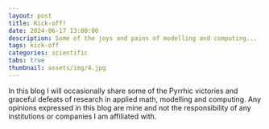 ```yaml
---
layout: post
title: Kick-off!
date: 2024-06-17 13:00:00
description: Some of the joys and pains of modelling and computing...
tags: kick-off
categories: scientific
tabs: true
thumbnail: assets/img/4.jpg
---
```


In this blog I will occasionally share some of the Pyrrhic victories and graceful defeats of research in applied math, modelling and computing.
Any opinions expressed in this blog are mine and not the responsibility of any institutions or companies I am affiliated with.

